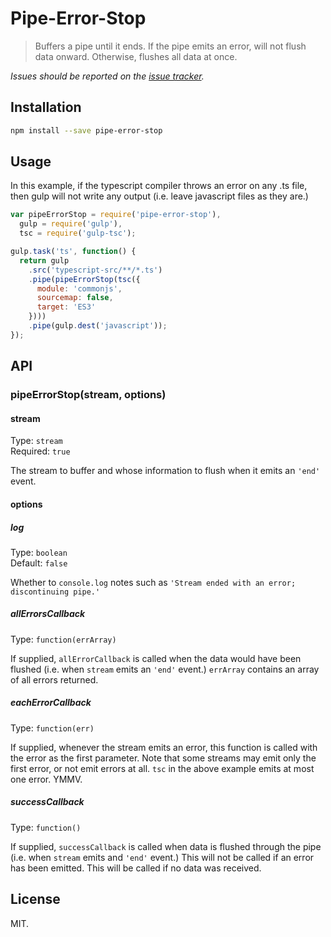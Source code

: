 # Pipe-Error-Stop

> Buffers a pipe until it ends. If the pipe emits an error, will not flush data onward. Otherwise, flushes all data at once.

*Issues should be reported on the [issue tracker](https://github.com/rbalicki2/pipe-error-stop/issues).*

## Installation

```sh
npm install --save pipe-error-stop
```

## Usage

In this example, if the typescript compiler throws an error on any .ts file, then gulp will not write any output (i.e. leave javascript files as they are.)

```js
var pipeErrorStop = require('pipe-error-stop'),
  gulp = require('gulp'),
  tsc = require('gulp-tsc');

gulp.task('ts', function() {
  return gulp
    .src('typescript-src/**/*.ts')
    .pipe(pipeErrorStop(tsc({
      module: 'commonjs',
      sourcemap: false,
      target: 'ES3'
    })))
    .pipe(gulp.dest('javascript'));
});
```

## API

### pipeErrorStop(stream, options)

#### stream

Type: `stream`  
Required: `true`

The stream to buffer and whose information to flush when it emits an `'end'` event.

#### options

##### log

Type: `boolean`  
Default: `false`

Whether to `console.log` notes such as `'Stream ended with an error; discontinuing pipe.'`

##### allErrorsCallback

Type: `function(errArray)`

If supplied, `allErrorCallback` is called when the data would have been flushed (i.e. when `stream` emits an `'end'` event.) `errArray` contains an array of all errors returned.

##### eachErrorCallback

Type: `function(err)`

If supplied, whenever the stream emits an error, this function is called with the error as the first parameter. Note that some streams may emit only the first error, or not emit errors at all. `tsc` in the above example emits at most one error. YMMV.

##### successCallback

Type: `function()`

If supplied, `successCallback` is called when data is flushed through the pipe (i.e. when `stream` emits and `'end'` event.) This will not be called if an error has been emitted. This will be called if no data was received.

## License

MIT.